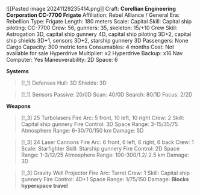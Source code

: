 ![[Pasted image 20241129235414.png]]
Craft: **Corellian Engineering Corporation CC-7700 Frigate**
Affiliation: Rebel Alliance / General
Era: Rebellion
Type: Frigate
Length: 180 meters
Scale: Capital
Skill: Capital ship piloting: CC-7700
Crew: 56, gunners: 35, skeleton: 15/+10
Crew Skill: Astrogation 3D, capital ship gunnery 4D, capital ship piloting 3D+2, capital ship shields 3D+1, sensors 3D+2, starship gunnery 3D
Passengers: None
Cargo Capacity: 300 metric tons
Consumables: 4 months
Cost: Not available for sale
Hyperdrive Multiplier: x2
Hyperdrive Backup: x16
Nav Computer: Yes
Maneuverability: 2D
Space: 6

**Systems**
> [!_1] Defenses
> Hull: 3D
> Shields: 3D

> [!_1] Sensors
> Passive: 20/0D
> Scan: 40/0D
> Search: 80/1D
> Focus: 2/2D

**Weapons**
> [!_3] 25 Turbolasers
> Fire Arc: 5 front, 10 left, 10 right
> Crew: 2
> Skill: Capital ship gunnery
> Fire Control: 3D
> Space Range: 3-15/35/75
> Atmosphere Range: 6-30/70/150 km
> Damage: 5D

> [!_3] 24 Laser Cannons
> Fire Arc: 6 front, 6 left, 6 right, 6 back
> Crew: 1
> Scale: Starfighter
> Skill: Starship gunnery
> Fire Control: 2D
> Space Range: 1-3/12/25
> Atmosphere Range: 100-300/1.2/
> 2.5 km
> Damage: 3D

> [!_3] Gravity Well Projector
> Fire Arc: Turret
> Crew: 1
> Skill: Capital ship gunnery
> Fire Control: 4D+1
> Space Range: 1/75/150
> Damage: **Blocks hyperspace travel**
